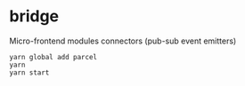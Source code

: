 # bridge

Micro-frontend modules connectors (pub-sub event emitters)

```
yarn global add parcel
yarn
yarn start
```
